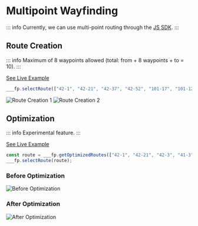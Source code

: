 # Multipoint Wayfinding

::: info
Currently, we can use multi-point routing through the [JS SDK](java-script-api-reference.md).
:::

## Route Creation

::: info
Maximum of 8 waypoints allowed (total: from + 8 waypoints + to = 10).
:::

[See Live Example](https://demo.expofp.com/?route%3A101-12%3A42-1%3Afalse%3A42-21%3A42-37%3A42-52%3A101-17)

```js
___fp.selectRoute(["42-1", "42-21", "42-37", "42-52", "101-17", "101-12"]);
```

<img src="/img/wayfinding/1.png" alt="Route Creation 1" />
<img src="/img/wayfinding/2.png" alt="Route Creation 2" />



## Optimization

::: info
Experimental feature.
:::

[See Live Example](https://demo.expofp.com/?route%3A41-3%3A42-1%3Afalse%3A42-3%3A42-21)

```js
const route = ___fp.getOptimizedRoutes(["42-1", "42-21", "42-3", "41-3"]).flatMap(r => r.waypoints);
___fp.selectRoute(route);
```

### Before Optimization

<img src="/img/wayfinding/before.png" alt="Before Optimization" />

### After Optimization

<img src="/img/wayfinding/after.png" alt="After Optimization" />
